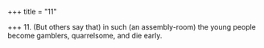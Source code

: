 +++
title = "11"

+++
11. (But others say that) in such (an assembly-room) the young people become gamblers, quarrelsome, and die early.
